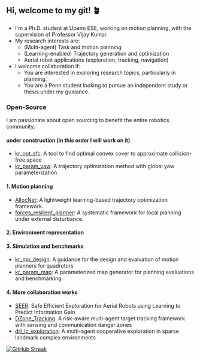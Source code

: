 ## Hi, welcome to my git! :potted_plant:

- I'm a Ph.D. student at Upenn ESE, working on motion planning, with the supervision of Professor Vijay Kumar.
- My research interests are:
  - (Multi-agent) Task and motion planning
  - (Learning-enabled) Trajectory generation and optimization
  - Aerial robot applications (exploration, tracking, navigation)
- I welcome collaboration if:
  - You are interested in exploring research topics, particularly in planning.
  - You are a Penn student looking to pursue an independent study or thesis under my guidance.
  
### Open-Source

I am passionate about open sourcing to benefit the entire robotics community.

#### under construction (in this order I will work on it)

- [kr_opt_sfc](https://github.com/KumarRobotics/kr_opt_sfc): A tool to find optimal convex cover to approximate collision-free space
- [kr_param_yaw](https://github.com/KumarRobotics/kr_param_yaw): A trajectory optimization method with global yaw parameterization


#### 1. Motion planning 

- [AllocNet](https://github.com/KumarRobotics/AllocNet): A lightweight learning-based trajectory optimization framework.
- [forces_resilient_planner](https://github.com/ZJU-FAST-Lab/forces_resilient_planner): A systematic framework for local planning under external disturbance.

#### 2. Environment representation


#### 3. Simulation and benchmarks

- [kr_mp_design](https://github.com/KumarRobotics/kr_mp_design): A guidance for the design and evaluation of motion planners for quadrotors
- [kr_param_map](https://github.com/KumarRobotics/kr_param_map): A parameterized map generator for planning evaluations and benchmarking

#### 4. More collaboration works 

- [SEER](https://github.com/tyuezhan/SEER): Safe Efficient Exploration for Aerial Robots using Learning to Predict Information Gain
- [DZone_Tracking](https://github.com/Zhourobotics/DZone_Tracking): A risk-aware multi-agent target tracking framework with sensing and communication danger zones
- [drl_lc_exploration](https://github.com/M4D-SC1ENTIST/drl_lc_exploration): A multi-agent cooperative exploration in sparse landmark complex environments



<!---
[![Top Langs](https://github-readme-stats.vercel.app/api/top-langs/?username=yuwei-wu)](https://github.com/anuraghazra/github-readme-stats)
--->

[![GitHub Streak](https://streak-stats.demolab.com/?user=DenverCoder1)](https://git.io/streak-stats)
